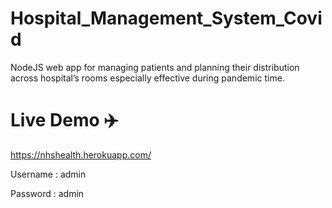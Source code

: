 # Hospital_Management_System_Covid
NodeJS web app for managing patients and planning their distribution across hospital’s rooms especially effective during pandemic time.

# Live Demo ✈️
https://nhshealth.herokuapp.com/
 
 Username : admin
 
 Password : admin
